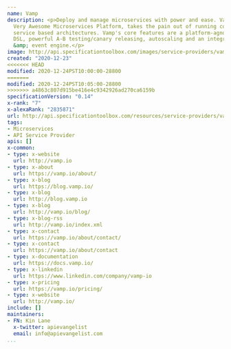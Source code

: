 ```yaml
---
name: Vamp
description: <p>Deploy and manage microservices with power and ease. Vamp, or the
  Very Awesome Microservices Platform, takes the pain out of running complex and critical
  service based architectures. Vamp's core features are a platform-agnostic microservices
  DSL, powerful A-B testing/canary releasing, autoscaling and an integrated metrics
  &amp; event engine.</p>
image: http://api.specificationtoolbox.com/images/service-providers/vamp.jpg
created: "2020-12-23"
<<<<<<< HEAD
modified: 2020-12-24PST10:00:00-28800
=======
modified: 2020-12-24PST10:05:00-28800
>>>>>>> a4863c807d915be416e4c9342926ad270ca6159b
specificationVersion: "0.14"
x-rank: "7"
x-alexaRank: "2835871"
url: http://api.specificationtoolbox.com/resources/service-providers/vamp/
tags:
- Microservices
- API Service Provider
apis: []
x-common:
- type: x-website
  url: http://vamp.io
- type: x-about
  url: https://vamp.io/about/
- type: x-blog
  url: https://blog.vamp.io/
- type: x-blog
  url: http://blog.vamp.io
- type: x-blog
  url: http://vamp.io/blog/
- type: x-blog-rss
  url: http://vamp.io/index.xml
- type: x-contact
  url: https://vamp.io/about/contact/
- type: x-contact
  url: https://vamp.io/about/contact
- type: x-documentation
  url: https://docs.vamp.io/
- type: x-linkedin
  url: https://www.linkedin.com/company/vamp-io
- type: x-pricing
  url: https://vamp.io/pricing/
- type: x-website
  url: http://vamp.io/
include: []
maintainers:
- FN: Kin Lane
  x-twitter: apievangelist
  email: info@apievangelist.com
...
```

